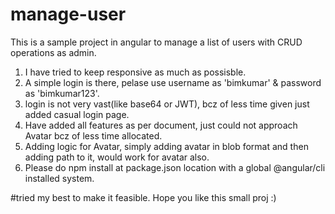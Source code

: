 # manage-user
This is a sample project in angular to manage a list of users with CRUD operations as admin.
1) I have tried to keep responsive as much as possisble.
2) A simple login is there, pelase use username as 'bimkumar' & password as 'bimkumar123'.
3) login is not very vast(like base64 or JWT), bcz of less time given just added casual login page.
4) Have added all features as per document, just could not approach Avatar bcz of less time allocated.
5) Adding logic for Avatar, simply adding avatar in blob format and then adding path to it, would work for avatar also.
6) Please do npm install at package.json location with a global @angular/cli installed system.



#tried my best to make it feasible. Hope you like this small proj :)
